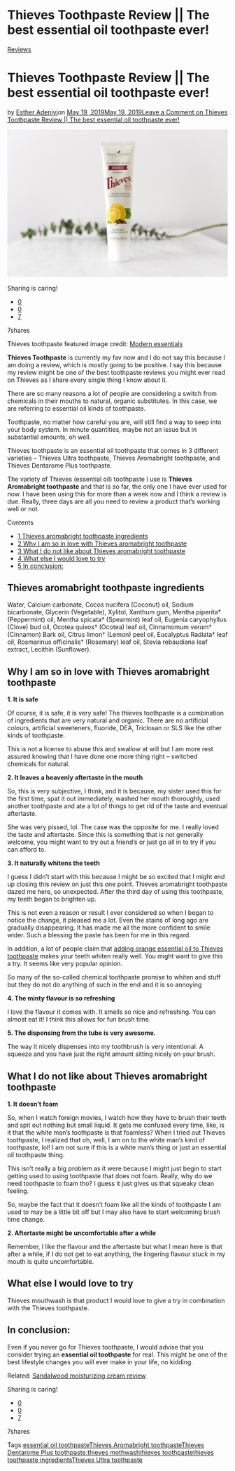 # Thieves Toothpaste Review || The best essential oil toothpaste ever!

[Reviews](https://estheradeniyi.com/category/reviews/)
# Thieves Toothpaste Review || The best essential oil toothpaste ever!

by [Esther Adeniyi](https://estheradeniyi.com/author/esther-adeniyi/)on [May 19, 2019May 19, 2019](https://estheradeniyi.com/thieves-toothpaste-review-the-best-essential-oil-toothpaste-ever/)[Leave a Comment on Thieves Toothpaste Review || The best essential oil toothpaste ever!](https://estheradeniyi.com/thieves-toothpaste-review-the-best-essential-oil-toothpaste-ever/#respond)

![The best essential oil toothpaste, thieves toothpaste by young living, thieves toothpaste review, thieves toothpaste ingredients](images\thieves-toothpaste-review.jpg)

Sharing is caring!

- [0](https://www.facebook.com/sharer/sharer.php?u=https%3A%2F%2Festheradeniyi.com%2Fthieves-toothpaste-review-the-best-essential-oil-toothpaste-ever%2F&amp;t=Thieves%20Toothpaste%20Review%20%7C%7C%20The%20best%20essential%20oil%20toothpaste%20ever%21)
- [0](https://twitter.com/intent/tweet?text=Thieves%20Toothpaste%20Review%20%7C%7C%20The%20best%20essential%20oil%20toothpaste%20ever%21&amp;url=https%3A%2F%2Festheradeniyi.com%2Fthieves-toothpaste-review-the-best-essential-oil-toothpaste-ever%2F)
- [7](#)

7shares

Thieves toothpaste featured image credit: [Modern essentials](https://www.modernessentialseo.com/thieves)

**Thieves Toothpaste** is currently my fav now and I do not say this because I am doing a review, which is mostly going to be positive. I say this because my review might be one of the best toothpaste reviews you might ever read on Thieves as I share every single thing I know about it.

There are so many reasons a lot of people are considering a switch from chemicals in their mouths to natural, organic substitutes. In this case, we are referring to essential oil kinds of toothpaste.

Toothpaste, no matter how careful you are, will still find a way to seep into your body system. In minute quantities, maybe not an issue but in substantial amounts, oh well.

Thieves toothpaste is an essential oil toothpaste that comes in 3 different varieties &#x2013; Thieves Ultra toothpaste, Thieves Aromabright toothpaste, and Thieves Dentarome Plus toothpaste.

The variety of Thieves (essential oil) toothpaste I use is **Thieves Aromabright toothpaste** and that is so far, the only one I have ever used for now. I have been using this for more than a week now and I think a review is due. Really, three days are all you need to review a product that&#x2019;s working well or not.

Contents

- [1 Thieves aromabright toothpaste ingredients](#Thieves_aromabright_toothpaste_ingredients)
- [2 Why I am so in love with Thieves aromabright toothpaste](#Why_I_am_so_in_love_with_Thieves_aromabright_toothpaste)
- [3 What I do not like about Thieves aromabright toothpaste](#What_I_do_not_like_about_Thieves_aromabright_toothpaste)
- [4 What else I would love to try](#What_else_I_would_love_to_try)
- [5 In conclusion:](#In_conclusion)

## Thieves aromabright toothpaste ingredients

Water, Calcium carbonate, Cocos nucifera (Coconut) oil, Sodium bicarbonate, Glycerin (Vegetable), Xylitol, Xanthum gum, Mentha piperita&#x2020; (Peppermint) oil, Mentha spicata&#x2020; (Spearmint) leaf oil, Eugenia caryophyllus (Clove) bud oil, Ocotea quixos&#x2020; (Ocotea) leaf oil, Cinnamomum verum&#x2020; (Cinnamon) Bark oil, Citrus limon&#x2020; (Lemon) peel oil, Eucalyptus Radiata&#x2020; leaf oil, Rosmarinus officinalis&#x2020; (Rosemary) leaf oil, Stevia rebaudiana leaf extract, Lecithin (Sunflower).

## Why I am so in love with Thieves aromabright toothpaste

**1. It is safe**

Of course, it is safe, it is very safe! The thieves toothpaste is a combination of ingredients that are very natural and organic. There are no artificial colours, artificial sweeteners, fluoride, DEA, Triclosan or SLS like the other kinds of toothpaste.

This is not a license to abuse this and swallow at will but I am more rest assured knowing that I have done one more thing right &#x2013; switched chemicals for natural.

**2. It leaves a heavenly aftertaste in the mouth**

So, this is very subjective, I think, and it is because, my sister used this for the first time, spat it out immediately, washed her mouth thoroughly, used another toothpaste and ate a lot of things to get rid of the taste and eventual aftertaste.

She was very pissed, lol. The case was the opposite for me. I really loved the taste and aftertaste. Since this is something that is not generally welcome, you might want to try out a friend&#x2019;s or just go all in to try if you can afford to.

**3. It naturally whitens the teeth**

I guess I didn&#x2019;t start with this because I might be so excited that I might end up closing this review on just this one point. Thieves aromabright toothpaste dazed me here, so unexpected. After the third day of using this toothpaste, my teeth began to brighten up.

This is not even a reason or result I ever considered so when I began to notice the change, it pleased me a lot. Even the stains of long ago are gradually disappearing. It has made me all the more confident to smile wider. Such a blessing the paste has been for me in this regard.

In addition, a lot of people claim that [adding orange essential oil to Thieves toothpaste](http://thejoyfuloilers.com/2016/09/how-to-whiten-your-teeth-naturally-with-thieves-toothpaste/) makes your teeth whiten really well. You might want to give this a try. It seems like very popular opinion.

So many of the so-called chemical toothpaste promise to whiten and stuff but they do not do anything of such in the end and it is so annoying

**4. The minty flavour is so refreshing**

I love the flavour it comes with. It smells so nice and refreshing. You can almost eat it! I think this allows for fun brush time.

**5. The dispensing from the tube is very awesome.**

The way it nicely dispenses into my toothbrush is very intentional. A squeeze and you have just the right amount sitting nicely on your brush.

## What I do not like about Thieves aromabright toothpaste

**1. It doesn&#x2019;t foam**

So, when I watch foreign movies, I watch how they have to brush their teeth and spit out nothing but small liquid. It gets me confused every time, like, is it that the white man&#x2019;s toothpaste is that foamless? When I tried out Thieves toothpaste, I realized that oh, well, I am on to the white man&#x2019;s kind of toothpaste, lol! I am not sure if this is a white man&#x2019;s thing or just an essential oil toothpaste thing.

This isn&#x2019;t really a big problem as it were because I might just begin to start getting used to using toothpaste that does not foam. Really, why do we need toothpaste to foam tho? I guess it just gives us that squeaky clean feeling.

So, maybe the fact that it doesn&#x2019;t foam like all the kinds of toothpaste I am used to may be a little bit off but I may also have to start welcoming brush time change.

**2. Aftertaste might be uncomfortable after a while**

Remember, I like the flavour and the aftertaste but what I mean here is that after a while, if I do not get to eat anything, the lingering flavour stuck in my mouth is quite uncomfortable.

## What else I would love to try

Thieves mouthwash is that product I would love to give a try in combination with the Thieves toothpaste.

## In conclusion:

Even if you never go for Thieves toothpaste, I would advise that you consider trying an **essential oil toothpaste** for real. This might be one of the best lifestyle changes you will ever make in your life, no kidding.

Related: [Sandalwood moisturizing cream review](https://estheradeniyi.com/sandalwood-moisturizing-cream-by-young-living-essential-oils/)

Sharing is caring!

- [0](https://www.facebook.com/sharer/sharer.php?u=https%3A%2F%2Festheradeniyi.com%2Fthieves-toothpaste-review-the-best-essential-oil-toothpaste-ever%2F&amp;t=Thieves%20Toothpaste%20Review%20%7C%7C%20The%20best%20essential%20oil%20toothpaste%20ever%21)
- [0](https://twitter.com/intent/tweet?text=Thieves%20Toothpaste%20Review%20%7C%7C%20The%20best%20essential%20oil%20toothpaste%20ever%21&amp;url=https%3A%2F%2Festheradeniyi.com%2Fthieves-toothpaste-review-the-best-essential-oil-toothpaste-ever%2F)
- [7](#)

7shares

Tags:[essential oil toothpaste](https://estheradeniyi.com/tag/essential-oil-toothpaste/)[Thieves Aromabright toothpaste](https://estheradeniyi.com/tag/thieves-aromabright-toothpaste/)[Thieves Dentarome Plus toothpaste.](https://estheradeniyi.com/tag/thieves-dentarome-plus-toothpaste/)[thieves mothwash](https://estheradeniyi.com/tag/thieves-mothwash/)[thieves toothpaste](https://estheradeniyi.com/tag/thieves-toothpaste/)[thieves toothpaste ingredients](https://estheradeniyi.com/tag/thieves-toothpaste-ingredients/)[Thieves Ultra toothpaste](https://estheradeniyi.com/tag/thieves-ultra-toothpaste/)